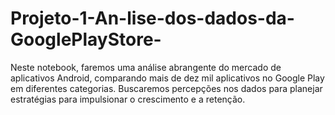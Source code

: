 # Projeto-1-An-lise-dos-dados-da-GooglePlayStore-
Neste notebook, faremos uma análise abrangente do mercado de aplicativos Android, comparando mais de dez mil aplicativos no Google Play em diferentes categorias. Buscaremos percepções nos dados para planejar estratégias para impulsionar o crescimento e a retenção.
